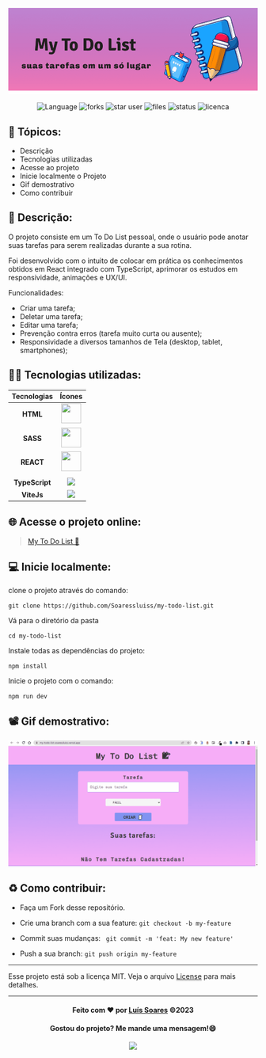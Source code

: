 <div>

![header](./src/assets/Github%20ReadMe%20files/Banner.png)

</div>
<div align='center'>

![Language](https://img.shields.io/github/languages/count/Soaressluiss/my-todo-list?style=for-the-badge&logo=appveyor&color=green)
![forks](https://img.shields.io/github/forks/soaressluiss/my-todo-list?style=for-the-badge&logo=appveyor)
![star user](https://img.shields.io/github/stars/soaressluiss/my-todo-list?style=for-the-badge&logo=appveyor&color=yellow)
![files](https://img.shields.io/github/directory-file-count/soaressluiss/my-todo-list?style=for-the-badge&logo=appveyor&color=blue)
![status](https://img.shields.io/static/v1?label=STATUS&message=concluido&color=GREEN&style=for-the-badge&logo=appveyor)
![licenca](https://img.shields.io/static/v1?label=License&message=MIT&color=green&style=for-the-badge&logo=appveyor)

</div>

## 🔢 Tópicos:

-   Descrição
-   Tecnologias utilizadas
-   Acesse ao projeto
-   Inicie localmente o Projeto
-   Gif demostrativo
-   Como contribuir

## 📃 Descrição:

O projeto consiste em um To Do List pessoal, onde o usuário pode anotar suas tarefas para serem realizadas durante a sua rotina.

Foi desenvolvido com o intuito de colocar em prática os conhecimentos obtidos em React integrado com TypeScript, aprimorar os estudos em responsividade, animações e UX/UI.

Funcionalidades:

-   Criar uma tarefa;
-   Deletar uma tarefa;
-   Editar uma tarefa;
-   Prevenção contra erros (tarefa muito curta ou ausente);
-   Responsividade a diversos tamanhos de Tela (desktop, tablet, smartphones);

## 👨‍💻 Tecnologias utilizadas:

|  Tecnologias   |                                                             Ícones                                                              |
| :------------: | :-----------------------------------------------------------------------------------------------------------------------------: |
|    **HTML**    |   <img  src="https://cdn.jsdelivr.net/gh/devicons/devicon/icons/html5/html5-original-wordmark.svg" height="40" width="40" />    |
|    **SASS**    |         <img src="https://cdn.jsdelivr.net/gh/devicons/devicon/icons/sass/sass-original.svg" height="40" width="40" />          |
|   **REACT**    |        <img src="https://cdn.jsdelivr.net/gh/devicons/devicon/icons/react/react-original.svg" height="40" width="40" />         |
|                |
| **TypeScript** |        <img src="https://cdn.jsdelivr.net/gh/devicons/devicon/icons/typescript/typescript-original.svg" height="40px"/>         |
|   **ViteJs**   | <img src="https://upload.wikimedia.org/wikipedia/commons/thumb/f/f1/Vitejs-logo.svg/1200px-Vitejs-logo.svg.png" height="40px"/> |

## 🌐 Acesse o projeto online:

> [My To Do List 📝](https://my-todo-list-soaressluiss.vercel.app/)

## 💻 Inicie localmente:

clone o projeto através do comando:

```
git clone https://github.com/Soaressluiss/my-todo-list.git
```

Vá para o diretório da pasta

```
cd my-todo-list
```

Instale todas as dependências do projeto:

```
npm install
```

Inicie o projeto com o comando:

```
npm run dev
```

## 📽 Gif demostrativo:

![animation](./src/assets/Github%20ReadMe%20files/todoGif.gif)

## ♻️ Como contribuir:

-   Faça um Fork desse repositório.

-   Crie uma branch com a sua feature:
    `git checkout -b my-feature`

-   Commit suas mudanças: ` git commit -m 'feat: My new feature'`

-   Push a sua branch: `git push origin my-feature`

---

Esse projeto está sob a licença MIT. Veja o arquivo [License](License) para mais detalhes.

---

<div align='center'>

#### Feito com ❤ por [Luís Soares](https://github.com/Soaressluiss) ©2023

#### Gostou do projeto? Me mande uma mensagem!😄

<a href="https://www.linkedin.com/in/Luissoaresdeveloper" target="_blank"><img src="https://img.shields.io/badge/-LinkedIn-%230077B5?style=for-the-badge&logo=linkedin&logoColor=white" target="_blank"></a>

</div>
